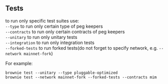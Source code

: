 ## Tests

to run only specific test suites use:  
`--type` to run only certain type of peg keepers  
`--contracts` to run only certain contracts of peg keepers  
`--unitary` to run only unitary tests  
`--integration` to run only integration tests  
`--forked-tests` to run forked tests(do not forget to specify network, e.g. `--network mainnet-fork`)  

For example:
```shell
brownie test --unitary --type pluggable-optimized
brownie test --network mainnet-fork --forked-tests --contracts mim
```
